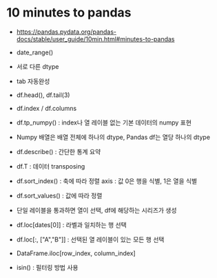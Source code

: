 # 10 minutes to pandas

- https://pandas.pydata.org/pandas-docs/stable/user_guide/10min.html#minutes-to-pandas

- date_range()
- 서로 다른 dtype
- tab 자동완성
- df.head(), df.tail(3)
- df.index / df.columns
- df.tp_numpy() : index나 열 레이블 없는 기본 데이터의 numpy 표현
- Numpy 배열은 배열 전체에 하나의 dtype, Pandas df는 열당 하나의 dtype
- df.describe() : 간단한 통계 요약
- df.T : 데이터 transposing
- df.sort_index() : 축에 따라 정렬
 axis : 값 0은 행을 식별, 1은 열을 식별
- df.sort_values() : 값에 따라 정렬
- 단일 레이블을 통과하면 열이 선택, df에 해당하는 시리즈가 생성
- df.loc[dates[0]] : 라벨과 일치하는 행 선택
- df.loc[:, ["A","B"]] : 선택된 열 레이블이 있는 모든 행 선택
- DataFrame.iloc[row_index, column_index]
- isin() : 필터링 방법 사용
